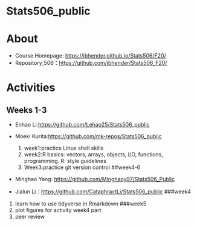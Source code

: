# Stats506_public
# About
- Course Homepage: https://jbhender.github.io/Stats506/F20/
- Repository_506：https://github.com/jbhender/Stats506_F20/
# Activities
## Weeks 1-3
- Enhao Li:https://github.com/Lehao25/Stats506_public
- Moeki Kurita:https://github.com/mk-repos/Stats506_public

  1. week1:practice Linux shell skills
  2. week2:R basics: vectors, arrays, objects, I/O, functions, programming. R: style guidelines
  3. Week3:practice git version control
##week4-6
- Minghao Yang: https://github.com/Minghaoy97/Stats506_Public
- Jialun Li：https://github.com/CataphractLi/Stats506_public
###week4
1. learn how to use tidyverse in Rmarkdown
###week5 
1. plot figures for activity week4 part
2. peer review
